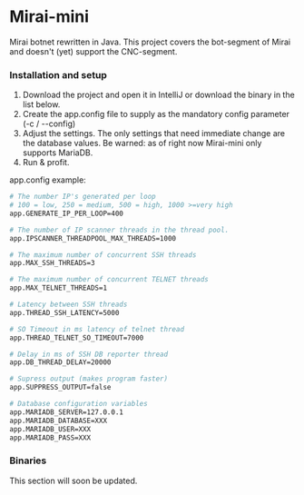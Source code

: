 # Mirai-mini
Mirai botnet rewritten in Java. This project covers the bot-segment of Mirai and doesn't (yet) support the CNC-segment.

### Installation and setup

1. Download the project and open it in IntelliJ or download the binary in the list below. 
2. Create the app.config file to supply as the mandatory config parameter (-c / --config)
3. Adjust the settings. The only settings that need immediate change are the database values. Be warned: as of right now Mirai-mini only supports MariaDB. 
4. Run & profit.

app.config example:

```sh
# The number IP's generated per loop
# 100 = low, 250 = medium, 500 = high, 1000 >=very high
app.GENERATE_IP_PER_LOOP=400

# The number of IP scanner threads in the thread pool.
app.IPSCANNER_THREADPOOL_MAX_THREADS=1000

# The maximum number of concurrent SSH threads
app.MAX_SSH_THREADS=3

# The maximum number of concurrent TELNET threads
app.MAX_TELNET_THREADS=1

# Latency between SSH threads
app.THREAD_SSH_LATENCY=5000

# SO Timeout in ms latency of telnet thread
app.THREAD_TELNET_SO_TIMEOUT=7000

# Delay in ms of SSH DB reporter thread
app.DB_THREAD_DELAY=20000

# Supress output (makes program faster)
app.SUPPRESS_OUTPUT=false

# Database configuration variables
app.MARIADB_SERVER=127.0.0.1
app.MARIADB_DATABASE=XXX
app.MARIADB_USER=XXX
app.MARIADB_PASS=XXX
```

### Binaries

This section will soon be updated.
